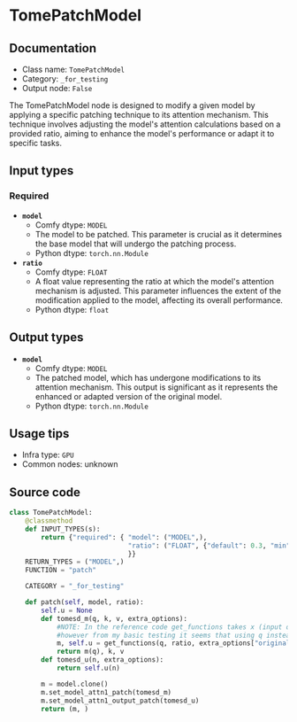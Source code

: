 # TomePatchModel
## Documentation
- Class name: `TomePatchModel`
- Category: `_for_testing`
- Output node: `False`

The TomePatchModel node is designed to modify a given model by applying a specific patching technique to its attention mechanism. This technique involves adjusting the model's attention calculations based on a provided ratio, aiming to enhance the model's performance or adapt it to specific tasks.
## Input types
### Required
- **`model`**
    - Comfy dtype: `MODEL`
    - The model to be patched. This parameter is crucial as it determines the base model that will undergo the patching process.
    - Python dtype: `torch.nn.Module`
- **`ratio`**
    - Comfy dtype: `FLOAT`
    - A float value representing the ratio at which the model's attention mechanism is adjusted. This parameter influences the extent of the modification applied to the model, affecting its overall performance.
    - Python dtype: `float`
## Output types
- **`model`**
    - Comfy dtype: `MODEL`
    - The patched model, which has undergone modifications to its attention mechanism. This output is significant as it represents the enhanced or adapted version of the original model.
    - Python dtype: `torch.nn.Module`
## Usage tips
- Infra type: `GPU`
- Common nodes: unknown


## Source code
```python
class TomePatchModel:
    @classmethod
    def INPUT_TYPES(s):
        return {"required": { "model": ("MODEL",),
                              "ratio": ("FLOAT", {"default": 0.3, "min": 0.0, "max": 1.0, "step": 0.01}),
                              }}
    RETURN_TYPES = ("MODEL",)
    FUNCTION = "patch"

    CATEGORY = "_for_testing"

    def patch(self, model, ratio):
        self.u = None
        def tomesd_m(q, k, v, extra_options):
            #NOTE: In the reference code get_functions takes x (input of the transformer block) as the argument instead of q
            #however from my basic testing it seems that using q instead gives better results
            m, self.u = get_functions(q, ratio, extra_options["original_shape"])
            return m(q), k, v
        def tomesd_u(n, extra_options):
            return self.u(n)

        m = model.clone()
        m.set_model_attn1_patch(tomesd_m)
        m.set_model_attn1_output_patch(tomesd_u)
        return (m, )

```
